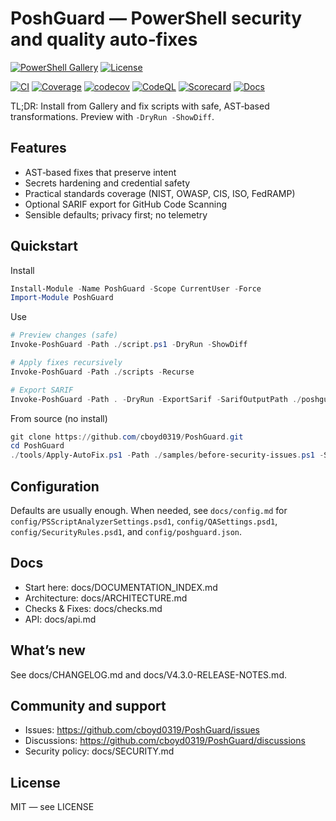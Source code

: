 # PoshGuard — PowerShell security and quality auto‑fixes

[![PowerShell Gallery](https://img.shields.io/powershellgallery/v/PoshGuard.svg)](https://www.powershellgallery.com/packages/PoshGuard)
[![License](https://img.shields.io/github/license/cboyd0319/PoshGuard.svg)](LICENSE)

[![CI](https://github.com/cboyd0319/PoshGuard/actions/workflows/ci.yml/badge.svg)](https://github.com/cboyd0319/PoshGuard/actions/workflows/ci.yml)
[![Coverage](https://github.com/cboyd0319/PoshGuard/actions/workflows/coverage.yml/badge.svg)](https://github.com/cboyd0319/PoshGuard/actions/workflows/coverage.yml)
[![codecov](https://codecov.io/github/cboyd0319/PoshGuard/graph/badge.svg?token=R4DPM6WAKV)](https://codecov.io/github/cboyd0319/PoshGuard)
[![CodeQL](https://github.com/cboyd0319/PoshGuard/actions/workflows/codeql.yml/badge.svg)](https://github.com/cboyd0319/PoshGuard/actions/workflows/codeql.yml)
[![Scorecard](https://github.com/cboyd0319/PoshGuard/actions/workflows/scorecard.yml/badge.svg)](https://github.com/cboyd0319/PoshGuard/actions/workflows/scorecard.yml)
[![Docs](https://github.com/cboyd0319/PoshGuard/actions/workflows/docs-ci.yml/badge.svg)](https://github.com/cboyd0319/PoshGuard/actions/workflows/docs-ci.yml)

TL;DR: Install from Gallery and fix scripts with safe, AST‑based transformations. Preview with `-DryRun -ShowDiff`.

## Features

- AST‑based fixes that preserve intent
- Secrets hardening and credential safety
- Practical standards coverage (NIST, OWASP, CIS, ISO, FedRAMP)
- Optional SARIF export for GitHub Code Scanning
- Sensible defaults; privacy first; no telemetry

## Quickstart

Install

```powershell
Install-Module -Name PoshGuard -Scope CurrentUser -Force
Import-Module PoshGuard
```

Use

```powershell
# Preview changes (safe)
Invoke-PoshGuard -Path ./script.ps1 -DryRun -ShowDiff

# Apply fixes recursively
Invoke-PoshGuard -Path ./scripts -Recurse

# Export SARIF
Invoke-PoshGuard -Path . -DryRun -ExportSarif -SarifOutputPath ./poshguard-results.sarif
```

From source (no install)

```powershell
git clone https://github.com/cboyd0319/PoshGuard.git
cd PoshGuard
./tools/Apply-AutoFix.ps1 -Path ./samples/before-security-issues.ps1 -ShowDiff
```

## Configuration

Defaults are usually enough. When needed, see `docs/config.md` for `config/PSScriptAnalyzerSettings.psd1`, `config/QASettings.psd1`, `config/SecurityRules.psd1`, and `config/poshguard.json`.

## Docs

- Start here: docs/DOCUMENTATION_INDEX.md
- Architecture: docs/ARCHITECTURE.md
- Checks & Fixes: docs/checks.md
- API: docs/api.md

## What’s new

See docs/CHANGELOG.md and docs/V4.3.0-RELEASE-NOTES.md.

## Community and support

- Issues: <https://github.com/cboyd0319/PoshGuard/issues>
- Discussions: <https://github.com/cboyd0319/PoshGuard/discussions>
- Security policy: docs/SECURITY.md

## License

MIT — see LICENSE
